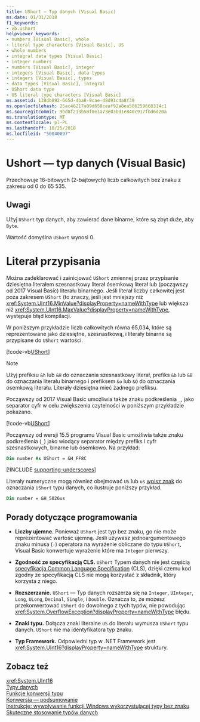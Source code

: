 ```yaml
---
title: UShort — Typ danych (Visual Basic)
ms.date: 01/31/2018
f1_keywords:
- vb.ushort
helpviewer_keywords:
- numbers [Visual Basic], whole
- literal type characters [Visual Basic], US
- whole numbers
- integral data types [Visual Basic]
- integer numbers
- numbers [Visual Basic], integer
- integers [Visual Basic], data types
- integers [Visual Basic], types
- data types [Visual Basic], integral
- UShort data type
- US literal type characters [Visual Basic]
ms.assetid: 138db892-665d-4ba8-9cae-d8d91c4a8f39
ms.openlocfilehash: 25ac46217a09d658ceaf92a8ea586259668314c1
ms.sourcegitcommit: 9bd8f213b50f0e1a73e03bd1e840c917fbd6d20a
ms.translationtype: MT
ms.contentlocale: pl-PL
ms.lasthandoff: 10/25/2018
ms.locfileid: "50040897"
---
```

# <a name="ushort-data-type-visual-basic"></a>Ushort — typ danych (Visual Basic)

Przechowuje 16-bitowych (2-bajtowych) liczb całkowitych bez znaku z zakresu od 0 do 65 535.  
  
## <a name="remarks"></a>Uwagi

 Użyj `UShort` typ danych, aby zawierać dane binarne, które są zbyt duże, aby `Byte`.  
  
 Wartość domyślna `UShort` wynosi 0.  

# <a name="literal-assignments"></a>Literał przypisania

Można zadeklarować i zainicjować `UShort` zmiennej przez przypisanie dziesiętna literałem szesnastkowy literał ósemkową literał lub (począwszy od 2017 Visual Basic) literału binarnego. Jeśli literał liczby całkowitej jest poza zakresem `UShort` (to znaczy, jeśli jest mniejszy niż <xref:System.UInt16.MinValue?displayProperty=nameWithType> lub większa niż <xref:System.UInt16.MaxValue?displayProperty=nameWithType>, występuje błąd kompilacji.

W poniższym przykładzie liczb całkowitych równa 65,034, które są reprezentowane jako dziesiętne, szesnastkową, i literały binarne są przypisane do `UShort` wartości.
  
[!code-vb[UShort](../../../../samples/snippets/visualbasic/language-reference/data-types/numeric-literals.vb#UShort)]

> [!NOTE]
> Użyj prefiksu `&h` lub `&H` do oznaczania szesnastkowy literał, prefiks `&b` lub `&B` do oznaczania literału binarnego i prefiksem `&o` lub `&O` do oznaczania ósemkową literału. Literały dziesiętna mieć żadnego prefiksu.

Począwszy od 2017 Visual Basic umożliwia także znaku podkreślenia `_`, jako separator cyfr w celu zwiększenia czytelności w poniższym przykładzie pokazano.

[!code-vb[UShort](../../../../samples/snippets/visualbasic/language-reference/data-types/numeric-literals.vb#UShortS)]

Począwszy od wersji 15.5 programu Visual Basic umożliwia także znaku podkreślenia (`_`) jako wiodący separator między prefiks i cyfr szesnastkowych, binarne lub ósemkowo. Na przykład:

```vb
Dim number As UShort = &H_FF8C
```

[!INCLUDE [supporting-underscores](../../../../includes/vb-separator-langversion.md)]

Literały numeryczne mogą również obejmować `US` lub `us` [wpisz znak](../../programming-guide\language-features\data-types/type-characters.md) do oznaczania `UShort` typu danych, co ilustruje poniższy przykład.

```vb
Dim number = &H_5826us
```

## <a name="programming-tips"></a>Porady dotyczące programowania
  
-   **Liczby ujemne.** Ponieważ `UShort` jest typ bez znaku, go nie może reprezentować wartość ujemną. Jeśli używasz jednoargumentowego znaku minusa (`-`) operatora na wyrażenie obliczane do typu `UShort`, Visual Basic konwertuje wyrażenie które ma `Integer` pierwszy.  
  
-   **Zgodność ze specyfikacją CLS.** `UShort` Typem danych nie jest częścią [specyfikacja Common Language Specification](http://www.ecma-international.org/publications/standards/Ecma-335.htm) (CLS), dzięki czemu kod zgodny ze specyfikacją CLS nie mogą korzystać z składnik, który korzysta z niego.
  
-   **Rozszerzanie.** `UShort` — Typ danych rozszerza się na `Integer`, `UInteger`, `Long`, `ULong`, `Decimal`, `Single`, i `Double`. Oznacza to, że możesz przekonwertować `UShort` do dowolnego z tych typów, nie powodując <xref:System.OverflowException?displayProperty=nameWithType> błędu.  
  
-   **Znaki typu.** Dołącza znaki literalne `US` do literału wymusza `UShort` typu danych. `UShort` nie ma identyfikatora typ znaku.  
  
-   **Typ Framework.** Odpowiedni typ w .NET Framework jest <xref:System.UInt16?displayProperty=nameWithType> struktury.  
  
## <a name="see-also"></a>Zobacz też  
 <xref:System.UInt16>  
 [Typy danych](../../../visual-basic/language-reference/data-types/index.md)  
 [Funkcje konwersji typu](../../../visual-basic/language-reference/functions/type-conversion-functions.md)  
 [Konwersja — podsumowanie](../../../visual-basic/language-reference/keywords/conversion-summary.md)  
 [Instrukcje: wywoływanie funkcji Windows wykorzystującej typy bez znaku](../../../visual-basic/programming-guide/com-interop/how-to-call-a-windows-function-that-takes-unsigned-types.md)  
 [Skuteczne stosowanie typów danych](../../../visual-basic/programming-guide/language-features/data-types/efficient-use-of-data-types.md)
